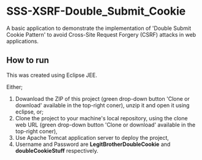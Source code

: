 # SSS-XSRF-Double_Submit_Cookie
A basic application to demonstrate the implementation of 'Double Submit Cookie Pattern' to avoid Cross-Site Request Forgery (CSRF) attacks in web applications.

## How to run
This was created using Eclipse JEE.

Either;
  1. Dowanload the ZIP of this project (green drop-down button 'Clone or download' available in the top-right coner), unzip it and open it using eclipse,
or;
  1. Clone the project to your machine's local repository, using the clone web URL (green drop-down button 'Clone or download' available in the top-right coner),
  2. Use Apache Tomcat application server to deploy the project,
  3. Username and Password are **LegitBrotherDoubleCookie** and **doubleCookieStuff** respectively.
